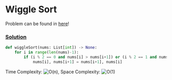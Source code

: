 # Wiggle Sort

Problem can be found in [here](https://leetcode.com/problems/wiggle-sort/)!

### [Solution](/Array/280-WiggleSort/solution.py)

```python
def wiggleSort(nums: List[int]) -> None:
    for i in range(len(nums)-1):
        if (i % 2 == 0 and nums[i] > nums[i+1]) or (i % 2 == 1 and nums[i] < nums[i+1]):
            nums[i], nums[i+1] = nums[i+1], nums[i]
```

Time Complexity: ![O(n)](<https://latex.codecogs.com/svg.image?\inline&space;O(n)>), Space Complexity: ![O(1)](<https://latex.codecogs.com/svg.image?\inline&space;O(1)>)
